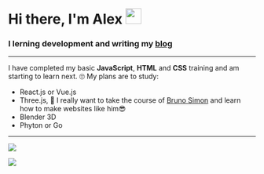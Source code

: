 <h1 align="left">Hi there, I'm Alex
  <img src="https://github.com/blackcater/blackcater/raw/main/images/Hi.gif" height="32"/>
</h1>
<h3 align="left">I lerning development and writing my
  <a href="https://Buninman.ru/" target="_blank">blog</a></h3>
  
---

I have completed my basic **JavaScript**, **HTML** and **CSS** training and am starting to learn next.
🙄 My plans are to study:
- React.js or Vue.js
- Three.js, 👀 I really want to take the course of <a href="https://bruno-simon.com/" target="_blank">Bruno Simon</a> and learn how to make websites like him😎
- Blender 3D
- Phyton or Go

---

<!-- BLOG-POST-LIST:START -->
<!-- BLOG-POST-LIST:END -->

![](https://www.codewars.com/users/Buninman/badges/large)

![](https://komarev.com/ghpvc/?username=buninman)

<!--
- 👋 Hi, I’m @Buninman
- 👀 I’m interested in ...
- 🌱 I’m currently learning ...
- 💞️ I’m looking to collaborate on ...
- 📫 How to reach me ...
--->
